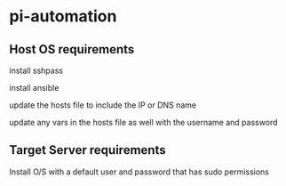 # pi-automation

## Host OS requirements
install sshpass

install ansible

update the hosts file to include the IP or DNS name

update any vars in the hosts file as well with the username and password


## Target Server requirements
Install O/S with a default user and password that has sudo permissions

